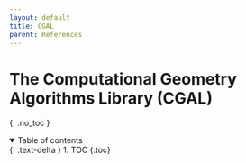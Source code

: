 ```yaml
---
layout: default
title: CGAL
parent: References
---
```


The Computational Geometry Algorithms Library (CGAL)
===

{: .no_toc }

<details open markdown="block">
  <summary>
    Table of contents
  </summary>
  {: .text-delta }
1. TOC
{:toc}
</details>
